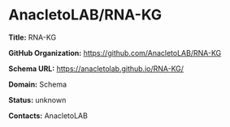 # AnacletoLAB/RNA-KG

**Title:** RNA-KG



**GitHub Organization:** https://github.com/AnacletoLAB/RNA-KG

**Schema URL:** https://anacletolab.github.io/RNA-KG/



**Domain:** Schema

**Status:** unknown



**Contacts:** AnacletoLAB